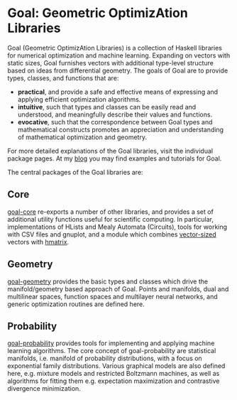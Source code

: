 # Goal: Geometric OptimizAtion Libraries

Goal (Geometric OptimizAtion Libraries) is a collection of Haskell libraries for
numerical optimization and machine learning. Expanding on vectors with static
sizes, Goal furnishes vectors with additional type-level structure based on
ideas from differential geometry. The goals of Goal are to provide types,
classes, and functions that are:
- **practical**, and provide a safe and effective means of expressing and
  applying efficient optimization algorithms.
- **intuitive**, such that types and classes can be easily read and understood,
  and meaningfully describe their values and functions.
- **evocative**, such that the correspondence between Goal types and
  mathematical constructs promotes an appreciation and understanding of
  mathematical optimization and geometry.

For more detailed explanations of the Goal libraries, visit the individual
package pages. At my
[blog](https://sacha-sokoloski.gitlab.io/website/pages/blog.html) you may find
examples and tutorials for Goal.

The central packages of the Goal libraries are:

## Core

[goal-core](https://gitlab.com/sacha-sokoloski/goal/tree/master/core)
re-exports a number of other libraries, and provides a set of additional
utility functions useful for scientific computing. In particular,
implementations of HLists and Mealy Automata (Circuits), tools for working with
CSV files and gnuplot, and a module which combines
[vector-sized](https://hackage.haskell.org/package/vector-sized) vectors with
[hmatrix](https://hackage.haskell.org/package/hmatrix).

## Geometry

[goal-geometry](https://gitlab.com/sacha-sokoloski/goal/tree/master/geometry)
provides the basic types and classes which drive the manifold/geometry based
approach of Goal. Points and manifolds, dual and multilinear spaces, function
spaces and multilayer neural networks, and generic optimization routines are
defined here.

## Probability

[goal-probability](https://gitlab.com/sacha-sokoloski/goal/tree/master/probability)
provides tools for implementing and applying machine learning algorithms. The
core concept of goal-probability are statistical manifolds, i.e.  manifold of
probability distributions, with a focus on exponential family distributions.
Various graphical models are also defined here, e.g. mixture models and
restricted Boltzmann machines, as well as algorithms for fitting them e.g.
expectation maximization and contrastive divergence minimization.
